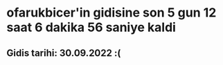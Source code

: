 # ofarukbicer'in gidisine son 5 gun 12 saat 6 dakika 56 saniye kaldi

## Gidis tarihi: 30.09.2022 :(